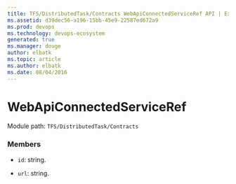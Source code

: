```yaml
---
title: TFS/DistributedTask/Contracts WebApiConnectedServiceRef API | Extensions for Azure DevOps Services
ms.assetid: d39dec56-a196-15bb-45e9-22587ed672a9
ms.prod: devops
ms.technology: devops-ecosystem
generated: true
ms.manager: douge
author: elbatk
ms.topic: article
ms.author: elbatk
ms.date: 08/04/2016
---
```


# WebApiConnectedServiceRef

Module path: `TFS/DistributedTask/Contracts`


### Members

* `id`: string. 

* `url`: string. 

